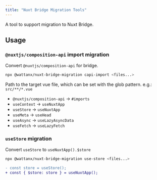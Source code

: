 ```yaml
---
title: "Nuxt Bridge Migration Tools"
---
```


A tool to support migration to Nuxt Bridge.

## Usage

### `@nuxtjs/composition-api` import migration

Convert `@nuxtjs/composition-api` for bridge.

```bash
npx @wattanx/nuxt-bridge-migration capi-import <files...>
```

Path to the target vue file, which can be set with the glob pattern. e.g.: `src/**/*.vue`

- `@nuxtjs/composition-api` -> `#imports`
- `useContext` -> `useNuxtApp`
- `useStore` -> `useNuxtApp`
- `useMeta` -> `useHead`
- `useAsync` -> `useLazyAsyncData`
- `useFetch` -> `useLazyFetch`

### `useStore` migration

Convert `useStore` to `useNuxtApp().$store`

```bash
npx @wattanx/nuxt-bridge-migration use-store <files...>
```

```diff
- const store = useStore();
+ const { $store: store } = useNuxtApp();
```

